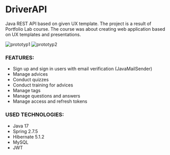 # DriverAPI
Java REST API based on given UX template. 
The project is a result of Portfolio Lab course. The course was about creating web application based on UX templates and presentations.

![prototyp1](https://user-images.githubusercontent.com/24356805/201315205-06f1379a-37a9-42a7-a789-5ce05ed1b36c.jpg)
![prototyp2](https://user-images.githubusercontent.com/24356805/201315218-e95bbc33-08bb-4baa-bbdd-fd076061f30a.jpg)

### FEATURES:
* Sign up and sign in users with email verification (JavaMailSender)
* Manage advices
* Conduct quizzes
* Conduct training for advices
* Manage tags
* Manage questions and answers
* Manage access and refresh tokens


### USED TECHNOLOGIES:
* Java 17
* Spring 2.7.5
* Hibernate 5.1.2
* MySQL
* JWT

